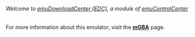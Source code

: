 ###### Welcome to [emuDownloadCenter (EDC)](https://github.com/PhoenixInteractiveNL/emuDownloadCenter/wiki/), a module of [emuControlCenter](https://github.com/PhoenixInteractiveNL/emuControlCenter/wiki/)

For more information about this emulator, visit the [**mGBA**](https://github.com/PhoenixInteractiveNL/emuDownloadCenter/wiki/Emulator-mgba#menu) page.
